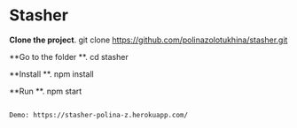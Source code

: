 # Stasher


**Clone the project**. git clone https://github.com/polinazolotukhina/stasher.git

**Go to the folder **. cd stasher

**Install **. npm install

**Run **. npm start

~~~~~~~~~~~~~~~~~~~~~~~~~~~~~~~~~~~~~~~~~~~~~~~~~~~~~~~~~~~~

Demo: https://stasher-polina-z.herokuapp.com/ 

~~~~~~~~~~~~~~~~~~~~~~~~~~~~~~~~~~~~~~~~~~~~~~~~~~~~~~~~~~~~
